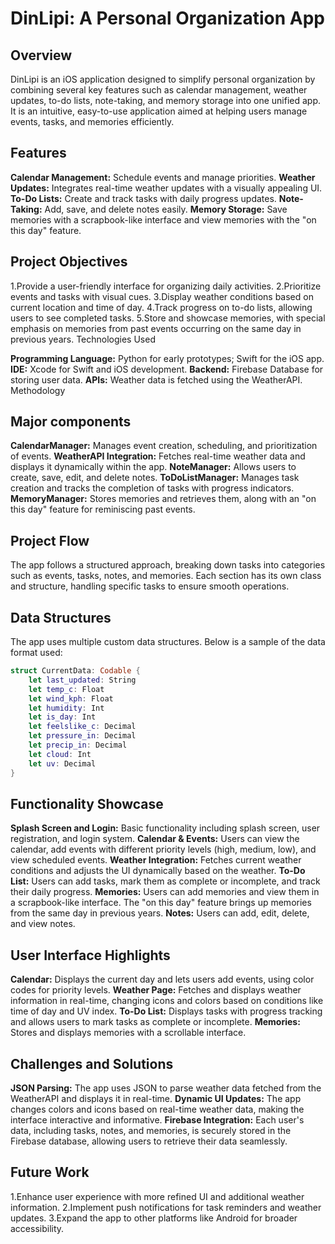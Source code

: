 # DinLipi: A Personal Organization App
## Overview
DinLipi is an iOS application designed to simplify personal organization by combining several key features such as calendar management, weather updates, to-do lists, note-taking, and memory storage into one unified app. It is an intuitive, easy-to-use application aimed at helping users manage events, tasks, and memories efficiently.

## Features
**Calendar Management:** Schedule events and manage priorities.
**Weather Updates:** Integrates real-time weather updates with a visually appealing UI.
**To-Do Lists:** Create and track tasks with daily progress updates.
**Note-Taking:** Add, save, and delete notes easily.
**Memory Storage:** Save memories with a scrapbook-like interface and view memories with the "on this day" feature.
## Project Objectives
1.Provide a user-friendly interface for organizing daily activities.
2.Prioritize events and tasks with visual cues.
3.Display weather conditions based on current location and time of day.
4.Track progress on to-do lists, allowing users to see completed tasks.
5.Store and showcase memories, with special emphasis on memories from past events occurring on the same day in previous years.
Technologies Used

**Programming Language:** Python for early prototypes; Swift for the iOS app.
**IDE:** Xcode for Swift and iOS development.
**Backend:** Firebase Database for storing user data.
**APIs:** Weather data is fetched using the WeatherAPI.
Methodology

## Major components
**CalendarManager:** Manages event creation, scheduling, and prioritization of events.
**WeatherAPI Integration:** Fetches real-time weather data and displays it dynamically within the app.
**NoteManager:** Allows users to create, save, edit, and delete notes.
**ToDoListManager:** Manages task creation and tracks the completion of tasks with progress indicators.
**MemoryManager:** Stores memories and retrieves them, along with an "on this day" feature for reminiscing past events.

## Project Flow
The app follows a structured approach, breaking down tasks into categories such as events, tasks, notes, and memories. Each section has its own class and structure, handling specific tasks to ensure smooth operations.

## Data Structures
The app uses multiple custom data structures. Below is a sample of the data format used:
```swift
struct CurrentData: Codable {
    let last_updated: String
    let temp_c: Float
    let wind_kph: Float
    let humidity: Int
    let is_day: Int
    let feelslike_c: Decimal
    let pressure_in: Decimal
    let precip_in: Decimal
    let cloud: Int
    let uv: Decimal
}
```
## Functionality Showcase
**Splash Screen and Login:** Basic functionality including splash screen, user registration, and login system.
**Calendar & Events:** Users can view the calendar, add events with different priority levels (high, medium, low), and view scheduled events.
**Weather Integration:** Fetches current weather conditions and adjusts the UI dynamically based on the weather.
**To-Do List:** Users can add tasks, mark them as complete or incomplete, and track their daily progress.
**Memories:** Users can add memories and view them in a scrapbook-like interface. The "on this day" feature brings up memories from the same day in previous years.
**Notes:** Users can add, edit, delete, and view notes.

## User Interface Highlights
**Calendar:** Displays the current day and lets users add events, using color codes for priority levels.
**Weather Page:** Fetches and displays weather information in real-time, changing icons and colors based on conditions like time of day and UV index.
**To-Do List:** Displays tasks with progress tracking and allows users to mark tasks as complete or incomplete.
**Memories:** Stores and displays memories with a scrollable interface.

## Challenges and Solutions
**JSON Parsing:** The app uses JSON to parse weather data fetched from the WeatherAPI and displays it in real-time.
**Dynamic UI Updates:** The app changes colors and icons based on real-time weather data, making the interface interactive and informative.
**Firebase Integration:** Each user's data, including tasks, notes, and memories, is securely stored in the Firebase database, allowing users to retrieve their data seamlessly.

## Future Work
1.Enhance user experience with more refined UI and additional weather information.
2.Implement push notifications for task reminders and weather updates.
3.Expand the app to other platforms like Android for broader accessibility.
